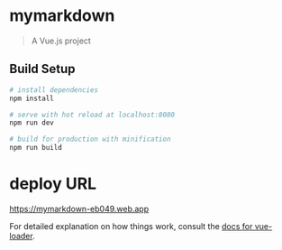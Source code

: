 # mymarkdown

> A Vue.js project

## Build Setup

``` bash
# install dependencies
npm install

# serve with hot reload at localhost:8080
npm run dev

# build for production with minification
npm run build
```

# deploy URL
https://mymarkdown-eb049.web.app

For detailed explanation on how things work, consult the [docs for vue-loader](http://vuejs.github.io/vue-loader).
